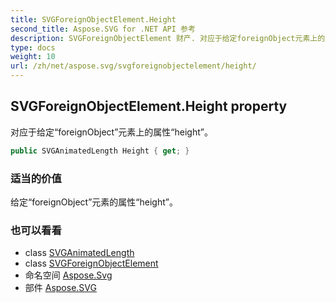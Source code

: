 ```yaml
---
title: SVGForeignObjectElement.Height
second_title: Aspose.SVG for .NET API 参考
description: SVGForeignObjectElement 财产. 对应于给定foreignObject元素上的属性height
type: docs
weight: 10
url: /zh/net/aspose.svg/svgforeignobjectelement/height/
---
```

## SVGForeignObjectElement.Height property

对应于给定“foreignObject”元素上的属性“height”。

```csharp
public SVGAnimatedLength Height { get; }
```

### 适当的价值

给定“foreignObject”元素的属性“height”。

### 也可以看看

* class [SVGAnimatedLength](../../../aspose.svg.datatypes/svganimatedlength/)
* class [SVGForeignObjectElement](../)
* 命名空间 [Aspose.Svg](../../svgforeignobjectelement/)
* 部件 [Aspose.SVG](../../../)


